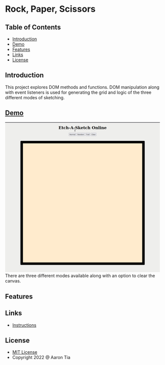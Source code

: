 # Rock, Paper, Scissors

## Table of Contents
- [Introduction](#introduction)
- [Demo](#demo)
- [Features](#features)
- [Links](#links)
- [License](#license)

<a name="introduction"></a>
## Introduction
This project explores DOM methods and functions.  DOM manipulation along with event listeners is used for generating the grid and logic of the three different modes of sketching.

<a name="demo"></a>
## [Demo](https://atia009.github.io/the-odin-project/03-etch-a-sketch/)
![](demo-reel.gif) \
There are three different modes available along with an option to clear the canvas.

<a name="features"></a>
## Features

<a name="links"></a>
## Links
- [Instructions](https://www.theodinproject.com/paths/foundations/courses/foundations/lessons/etch-a-sketch-project)

<a name="license"></a>
## License
- [MIT License](https://badges.mit-license.org)
- Copyright 2022 @ Aaron Tia